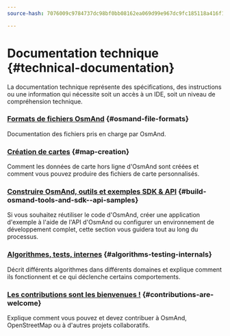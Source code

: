 ```yaml
---
source-hash: 7076009c9784737dc98bf0bb08162ea069d99e967dc9fc185118a416f1b22aa5

---
```

# Documentation technique {#technical-documentation}

La documentation technique représente des spécifications, des instructions ou une information qui nécessite soit un accès à un IDE, soit un niveau de compréhension technique.

### [Formats de fichiers OsmAnd](./osmand-file-formats/index.md) {#osmand-file-formats}

Documentation des fichiers pris en charge par OsmAnd.

### [Création de cartes](./map-creation/index.md) {#map-creation}

Comment les données de carte hors ligne d'OsmAnd sont créées et comment vous pouvez produire des fichiers de carte personnalisés.

### [Construire OsmAnd, outils et exemples SDK & API](./build-osmand/index.md) {#build-osmand-tools-and-sdk--api-samples}

Si vous souhaitez réutiliser le code d'OsmAnd, créer une application d'exemple à l'aide de l'API d'OsmAnd ou configurer un environnement de développement complet, cette section vous guidera tout au long du processus.

### [Algorithmes, tests, internes](./algorithms/index.md) {#algorithms-testing-internals}

Décrit différents algorithmes dans différents domaines et explique comment ils fonctionnent et ce qui déclenche certains comportements.

### [Les contributions sont les bienvenues !](./contributions/index.md) {#contributions-are-welcome}

Explique comment vous pouvez et devez contribuer à OsmAnd, OpenStreetMap ou à d'autres projets collaboratifs.